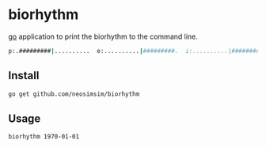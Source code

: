 # biorhythm
[go](https://golang.org) application to print the biorhythm to the command line.
```bash
p:.#########|..........  e:..........|#########.  i:..........|########..
```

## Install
```bash
go get github.com/neosimsim/biorhythm
```

## Usage
```bash
biorhythm 1970-01-01
```
